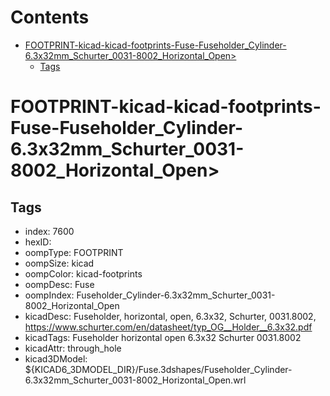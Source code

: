 



Contents
========

* [FOOTPRINT-kicad-kicad-footprints-Fuse-Fuseholder_Cylinder-6.3x32mm_Schurter_0031-8002_Horizontal_Open>](#footprint-kicad-kicad-footprints-fuse-fuseholder_cylinder-63x32mm_schurter_0031-8002_horizontal_open)
	* [Tags](#tags)

# FOOTPRINT-kicad-kicad-footprints-Fuse-Fuseholder_Cylinder-6.3x32mm_Schurter_0031-8002_Horizontal_Open>

## Tags

- index: 7600
- hexID: 
- oompType: FOOTPRINT
- oompSize: kicad
- oompColor: kicad-footprints
- oompDesc: Fuse
- oompIndex: Fuseholder_Cylinder-6.3x32mm_Schurter_0031-8002_Horizontal_Open
- kicadDesc: Fuseholder, horizontal, open, 6.3x32, Schurter, 0031.8002, https://www.schurter.com/en/datasheet/typ_OG__Holder__6.3x32.pdf
- kicadTags: Fuseholder horizontal open 6.3x32 Schurter 0031.8002
- kicadAttr: through_hole
- kicad3DModel: ${KICAD6_3DMODEL_DIR}/Fuse.3dshapes/Fuseholder_Cylinder-6.3x32mm_Schurter_0031-8002_Horizontal_Open.wrl
